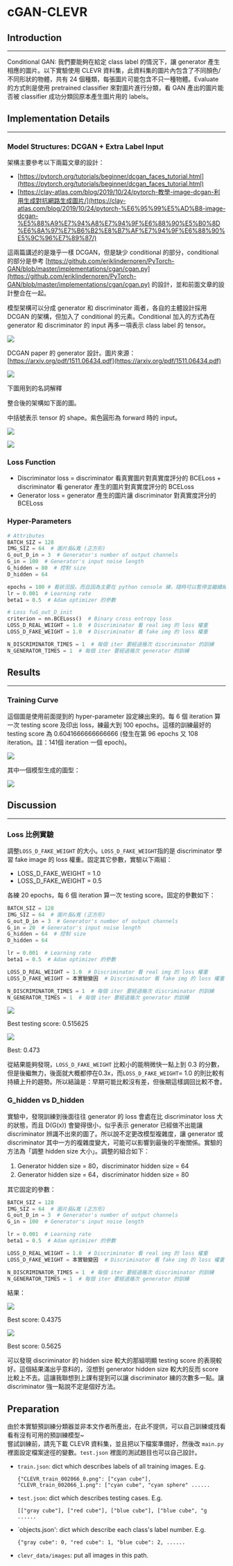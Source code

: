 # cGAN-CLEVR

## Introduction

---

Conditional GAN: 我們要能夠在給定 class label 的情況下，讓 generator 產生相應的圖片。以下實驗使用 CLEVR 資料集，此資料集的圖片內包含了不同顏色/不同形狀的物體，共有 24 個種類，每張圖片可能包含不只一種物體。Evaluate 的方式則是使用 pretrained classifier 來對圖片進行分類，看 GAN 產出的圖片能否被 classifier 成功分類回原本產生圖片用的 labels。

## Implementation Details

---

### Model Structures: DCGAN + Extra Label Input

架構主要參考以下兩篇文章的設計：

- [https://pytorch.org/tutorials/beginner/dcgan_faces_tutorial.html](https://pytorch.org/tutorials/beginner/dcgan_faces_tutorial.html)
- [https://clay-atlas.com/blog/2019/10/24/pytorch-教學-image-dcgan-利用生成對抗網路生成圖片/](https://clay-atlas.com/blog/2019/10/24/pytorch-%E6%95%99%E5%AD%B8-image-dcgan-%E5%88%A9%E7%94%A8%E7%94%9F%E6%88%90%E5%B0%8D%E6%8A%97%E7%B6%B2%E8%B7%AF%E7%94%9F%E6%88%90%E5%9C%96%E7%89%87/)

這兩篇講述的是幾乎一樣 DCGAN，但是缺少 conditional 的部分，conditional 的部分是參考 [https://github.com/eriklindernoren/PyTorch-GAN/blob/master/implementations/cgan/cgan.py](https://github.com/eriklindernoren/PyTorch-GAN/blob/master/implementations/cgan/cgan.py) 的設計，並和前面文章的設計整合在一起。

模型架構可以分成 generator 和 discriminator 兩者，各自的主體設計採用 DCGAN 的架構，但加入了 conditional 的元素。Conditional 加入的方式為在 generator 和 discriminator 的 input 再多一項表示 class label 的 tensor。

![](readme_img/cgan1.png)

DCGAN paper 的 generator 設計。圖片來源：[https://arxiv.org/pdf/1511.06434.pdf](https://arxiv.org/pdf/1511.06434.pdf)

![](readme_img/cgan2.png)

下圖用到的名詞解釋

整合後的架構如下面的圖。

中括號表示 tensor 的 shape。紫色圓形為 forward 時的 input。

![](readme_img/cgan3.png)

![](readme_img/cgan4.png)


### Loss Function

- Discriminator loss = discriminator 看真實圖片對真實度評分的 BCELoss + discriminator 看 generator 產生的圖片對真實度評分的 BCELoss
- Generator loss = generator 產生的圖片讓 discriminator 對真實度評分的 BCELoss

### Hyper-Parameters

```python
# Attributes
BATCH_SIZ = 128
IMG_SIZ = 64  # 圖片長&寬 (正方形)
G_out_D_in = 3  # Generator's number of output channels
G_in = 100  # Generator's input noise length
G_hidden = 80  # 控制 size
D_hidden = 64

epochs = 100 # 看狀況設。而且因為主要在 python console 練，隨時可以暫停並繼續練。
lr = 0.001  # Learning rate
beta1 = 0.5  # Adam optimizer 的參數

# Loss fuG_out_D_init
criterion = nn.BCELoss()  # Binary cross entropy loss
LOSS_D_REAL_WEIGHT = 1.0  # Discriminator 看 real img 的 loss 權重
LOSS_D_FAKE_WEIGHT = 1.0  # Discriminator 看 fake img 的 loss 權重

N_DISCRIMINATOR_TIMES = 1  # 每個 iter 要經過幾次 discriminator 的訓練
N_GENERATOR_TIMES = 1  # 每個 iter 要經過幾次 generator 的訓練
```



## Results

---

### Training Curve

這個圖是使用前面提到的 hyper-parameter 設定練出來的。每 6 個 iteration 算一次 testing score 及印出 loss，練最大到 100 epochs。這樣的訓練最好的 testing score 為 0.6041666666666666 (發生在第 96 epochs 又 108 iteration。註：141個 iteration 一個 epoch)。

![](readme_img/cgan5.png)


其中一個模型生成的圖型：

![](readme_img/cgan6.png)


## Discussion

---

### Loss 比例實驗

調整`LOSS_D_FAKE_WEIGHT` 的大小。`LOSS_D_FAKE_WEIGHT`指的是 discriminator 學習 fake image 的 loss 權重。固定其它參數，實驗以下兩組：

- LOSS_D_FAKE_WEIGHT = 1.0
- LOSS_D_FAKE_WEIGHT = 0.5

各練 20 epochs，每 6 個 iteration 算一次 testing score。固定的參數如下：

```python
BATCH_SIZ = 128
IMG_SIZ = 64  # 圖片長&寬 (正方形)
G_out_D_in = 3  # Generator's number of output channels
G_in = 20  # Generator's input noise length
G_hidden = 64  # 控制 size
D_hidden = 64

lr = 0.001  # Learning rate
beta1 = 0.5  # Adam optimizer 的參數

LOSS_D_REAL_WEIGHT = 1.0  # Discriminator 看 real img 的 loss 權重
LOSS_D_FAKE_WEIGHT = 本實驗變因  # Discriminator 看 fake img 的 loss 權重

N_DISCRIMINATOR_TIMES = 1  # 每個 iter 要經過幾次 discriminator 的訓練
N_GENERATOR_TIMES = 1  # 每個 iter 要經過幾次 generator 的訓練
```

![](readme_img/cgan7.png)

Best testing score: 0.515625

![](readme_img/cgan8.png)

Best: 0.473

從結果能夠發現，`LOSS_D_FAKE_WEIGHT` 比較小的能稍微快一點上到 0.3 的分數，但是後繼無力，後面就大概都停在0.3x，而`LOSS_D_FAKE_WEIGHT`= 1.0 的則比較有持續上升的趨勢。所以結論是：早期可能比較沒有差，但後期這樣調回比較不會。

### G_hidden vs D_hidden

實驗中，發現訓練到後面往往 generator 的 loss 會處在比 discriminator loss 大的狀態，而且 D(G(x)) 會變得很小，似乎表示 generator 已經做不出能讓 discriminator 辨識不出來的圖了。所以說不定更改模型複雜度，讓 generator 或 discriminator 其中一方的複雜度變大，可能可以影響到最後的平衡關係。實驗的方法為「調整 hidden size 大小」。調整的組合如下：

1. Generator hidden size = 80，discriminator hidden size = 64
2. Generator hidden size = 64，discriminator hidden size = 80

其它固定的參數：

```python
BATCH_SIZ = 128
IMG_SIZ = 64  # 圖片長&寬 (正方形)
G_out_D_in = 3  # Generator's number of output channels
G_in = 100  # Generator's input noise length

lr = 0.001  # Learning rate
beta1 = 0.5  # Adam optimizer 的參數

LOSS_D_REAL_WEIGHT = 1.0  # Discriminator 看 real img 的 loss 權重
LOSS_D_FAKE_WEIGHT = 本實驗變因  # Discriminator 看 fake img 的 loss 權重

N_DISCRIMINATOR_TIMES = 1  # 每個 iter 要經過幾次 discriminator 的訓練
N_GENERATOR_TIMES = 1  # 每個 iter 要經過幾次 generator 的訓練
```

結果：

![](readme_img/cgan9.png)

Best score: 0.4375

![](readme_img/cgan10.png)

Best score: 0.5625

可以發現 discriminator 的 hidden size 較大的那組明顯 testing score 的表現較好。這個結果滿出乎意料的，沒想到 generator hidden size 較大的反而 score 比較上不去。這讓我聯想到上課有提到可以讓 discriminator 練的次數多一點。讓 discriminator 強一點說不定是個好方法。


## Preparation 

由於本實驗預訓練分類器並非本文作者所產出，在此不提供，可以自己訓練或找看看有沒有可用的預訓練模型~  
嘗試訓練前，請先下載 CLEVR 資料集，並且把以下檔案準備好，然後改 `main.py` 裡面設定檔案途徑的變數。`test.json` 裡面的測試題目也可以自己設計。

- `train.json`: dict which describes labels of all training images. E.g.
  ```
  {"CLEVR_train_002066_0.png": ["cyan cube"], "CLEVR_train_002066_1.png": ["cyan cube", "cyan sphere" ......
  ```
- `test.json`: dict which describes testing cases. E.g.
  ```
  [["gray cube"], ["red cube"], ["blue cube"], ["blue cube", "g ......
  ```
- `objects.json': dict which describe each class's label number. E.g.
  ```
  {"gray cube": 0, "red cube": 1, "blue cube": 2, ......
  ```
- `clevr_data/images`: put all images in this path. 